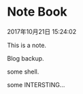 # Note Book

2017年10月21日 15:24:02

This is a note.  

Blog backup.  

some shell.  

some INTERSTING...
